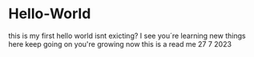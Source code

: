 # Hello-World
this is my first hello world
isnt exicting?
I see you´re learning new things here keep going on
you're growing
now this is a read me 27 7 2023
